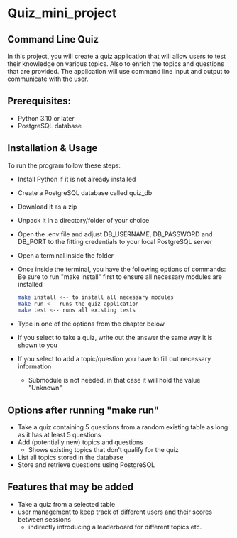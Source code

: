 # Quiz_mini_project

## Command Line Quiz

In this project, you will create a quiz application that will allow users to test their knowledge on various topics. Also to enrich the topics and questions that are provided. The application will use command line input and output to communicate with the user.

## Prerequisites:

- Python 3.10 or later
- PostgreSQL database

## Installation & Usage

To run the program follow these steps:

- Install Python if it is not already installed
- Create a PostgreSQL database called quiz_db
- Download it as a zip
- Unpack it in a directory/folder of your choice
- Open the .env file and adjust DB_USERNAME, DB_PASSWORD and DB_PORT to the fitting credentials to your local PostgreSQL server
- Open a terminal inside the folder
- Once inside the terminal, you have the following options of commands:
  Be sure to run "make install" first to ensure all necessary modules are installed

  ```bash
  make install <-- to install all necessary modules
  make run <-- runs the quiz application
  make test <-- runs all existing tests
  ```
- Type in one of the options from the chapter below
- If you select to take a quiz, write out the answer the same way it is shown to you
- If you select to add a topic/question you have to fill out necessary information

  - Submodule is not needed, in that case it will hold the value "Unknown"

## Options after running "make run"

- Take a quiz containing 5 questions from a random existing table as long as it has at least 5 questions
- Add (potentially new) topics and questions
  - Shows existing topics that don't qualify for the quiz
- List all topics stored in the database
- Store and retrieve questions using PostgreSQL

## Features that may be added

- Take a quiz from a selected table
- user management to keep track of different users and their scores between sessions
  - indirectly introducing a leaderboard for different topics etc.
